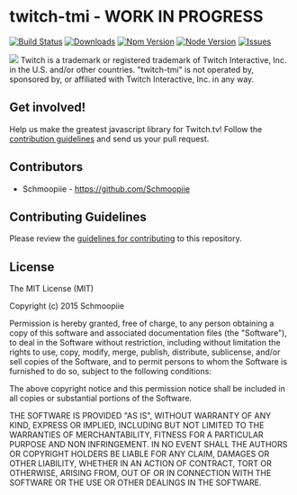 # twitch-tmi - WORK IN PROGRESS
[![Build Status](https://secure.travis-ci.org/Schmoopiie/twitch-tmi.png?branch=master)](https://travis-ci.org/Schmoopiie/twitch-tmi) [![Downloads](http://img.shields.io/npm/dm/twitch-tmi.svg?style=flat)](https://www.npmjs.org/package/twitch-tmi) [![Npm Version](http://img.shields.io/npm/v/twitch-tmi.svg?style=flat)](https://www.npmjs.org/package/twitch-tmi) [![Node Version](https://img.shields.io/node/v/twitch-tmi.svg?style=flat)](https://www.npmjs.org/package/twitch-tmi) [![Issues](http://img.shields.io/github/issues/Schmoopiie/twitch-tmi.svg?style=flat)](https://github.com/Schmoopiie/twitch-tmi/tmi)

![](http://i.imgur.com/Fb1mUDJ.png)
Twitch is a trademark or registered trademark of Twitch Interactive, Inc. in the U.S. and/or other countries. "twitch-tmi" is not operated by, sponsored by, or affiliated with Twitch Interactive, Inc. in any way.

## Get involved!

Help us make the greatest javascript library for Twitch.tv! Follow the [contribution guidelines](./CONTRIBUTING.md) and send us your pull request.

## Contributors

- Schmoopiie - https://github.com/Schmoopiie

## Contributing Guidelines

Please review the [guidelines for contributing](./CONTRIBUTING.md) to this repository.

## License

The MIT License (MIT)

Copyright (c) 2015 Schmoopiie

Permission is hereby granted, free of charge, to any person obtaining a copy
of this software and associated documentation files (the "Software"), to deal
in the Software without restriction, including without limitation the rights
to use, copy, modify, merge, publish, distribute, sublicense, and/or sell
copies of the Software, and to permit persons to whom the Software is
furnished to do so, subject to the following conditions:

The above copyright notice and this permission notice shall be included in
all copies or substantial portions of the Software.

THE SOFTWARE IS PROVIDED "AS IS", WITHOUT WARRANTY OF ANY KIND, EXPRESS OR
IMPLIED, INCLUDING BUT NOT LIMITED TO THE WARRANTIES OF MERCHANTABILITY,
FITNESS FOR A PARTICULAR PURPOSE AND NON INFRINGEMENT. IN NO EVENT SHALL THE
AUTHORS OR COPYRIGHT HOLDERS BE LIABLE FOR ANY CLAIM, DAMAGES OR OTHER
LIABILITY, WHETHER IN AN ACTION OF CONTRACT, TORT OR OTHERWISE, ARISING FROM,
OUT OF OR IN CONNECTION WITH THE SOFTWARE OR THE USE OR OTHER DEALINGS IN
THE SOFTWARE.
